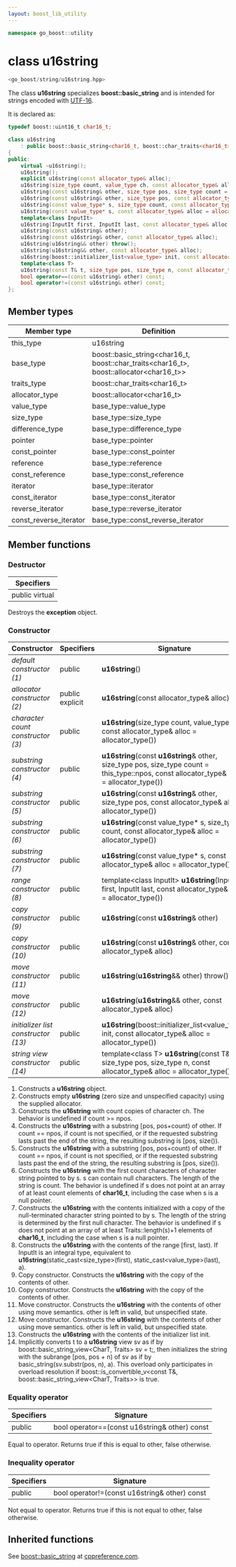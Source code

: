 ```yaml
---
layout: boost_lib_utility
---
```


```c++
namespace go_boost::utility
```

# class u16string

```c++
<go_boost/string/u16string.hpp>
```

The class **u16string** specializes **boost\::basic_string** and is intended for strings
encoded with [UTF-16](https://en.wikipedia.org/wiki/UTF-16).

It is declared as:

```c++
typedef boost::uint16_t char16_t;

class u16string
    : public boost::basic_string<char16_t, boost::char_traits<char16_t>, boost::allocator<char16_t>>
{
public:
    virtual ~u16string();
    u16string();
    explicit u16string(const allocator_type& alloc);
    u16string(size_type count, value_type ch, const allocator_type& alloc = allocator_type());
    u16string(const u16string& other, size_type pos, size_type count = this_type::npos, const allocator_type& alloc = allocator_type());
    u16string(const u16string& other, size_type pos, const allocator_type& alloc = allocator_type());
    u16string(const value_type* s, size_type count, const allocator_type& alloc = allocator_type());
    u16string(const value_type* s, const allocator_type& alloc = allocator_type());
    template<class InputIt>
    u16string(InputIt first, InputIt last, const allocator_type& alloc = allocator_type());
    u16string(const u16string& other);
    u16string(const u16string& other, const allocator_type& alloc);
    u16string(u16string&& other) throw();
    u16string(u16string&& other, const allocator_type& alloc);
    u16string(boost::initializer_list<value_type> init, const allocator_type& alloc = allocator_type());
    template<class T>
    u16string(const T& t, size_type pos, size_type n, const allocator_type& alloc = allocator_type());
    bool operator==(const u16string& other) const;
    bool operator!=(const u16string& other) const;
};
```

## Member types

Member type | Definition
-|-
this_type | u16string
base_type | boost\::basic_string\<char16_t, boost\::char_traits\<char16_t>, boost\::allocator\<char16_t>>
traits_type | boost\::char_traits\<char16_t>
allocator_type | boost\::allocator\<char16_t>
value_type | base_type\::value_type
size_type | base_type\::size_type
difference_type | base_type\::difference_type
pointer | base_type\::pointer
const_pointer | base_type\::const_pointer
reference | base_type\::reference
const_reference | base_type\::const_reference
iterator | base_type\::iterator
const_iterator | base_type\::const_iterator
reverse_iterator | base_type\::reverse_iterator
const_reverse_iterator | base_type\::const_reverse_iterator

## Member functions

### Destructor

Specifiers |
-|
public virtual |

Destroys the **exception** object.

### Constructor

Constructor | Specifiers | Signature
-|-|-
*default constructor (1)* | public | **u16string**()
*allocator constructor (2)* | public explicit | **u16string**(const allocator_type& alloc)
*character count constructor (3)* | public | **u16string**(size_type count, value_type ch, const allocator_type& alloc = allocator_type())
*substring constructor (4)* | public | **u16string**(const **u16string**& other, size_type pos, size_type count = this_type\::npos, const allocator_type& alloc = allocator_type())
*substring constructor (5)* | public | **u16string**(const **u16string**& other, size_type pos, const allocator_type& alloc = allocator_type())
*substring constructor (6)* | public | **u16string**(const value_type\* s, size_type count, const allocator_type& alloc = allocator_type())
*substring constructor (7)* | public | **u16string**(const value_type\* s, const allocator_type& alloc = allocator_type())
*range constructor (8)* | public | template\<class InputIt> **u16string**(InputIt first, InputIt last, const allocator_type& alloc = allocator_type())
*copy constructor (9)* | public | **u16string**(const **u16string**& other)
*copy constructor (10)* | public | **u16string**(const **u16string**& other, const allocator_type& alloc)
*move constructor (11)* | public | **u16string**(**u16string**&& other) throw()
*move constructor (12)* | public | **u16string**(**u16string**&& other, const allocator_type& alloc)
*initializer list constructor (13)* | public | **u16string**(boost\::initializer_list<value_type> init, const allocator_type& alloc = allocator_type())
*string view constructor (14)* | public | template\<class T> **u16string**(const T& t, size_type pos, size_type n, const allocator_type& alloc = allocator_type())

1. Constructs a **u16string** object.
2. Constructs empty **u16string** (zero size and unspecified capacity) using the supplied allocator.
3. Constructs the **u16string** with count copies of character ch. The behavior is undefined if count >= npos.
4. Constructs the **u16string** with a substring [pos, pos+count) of other. If count == npos, if count is not specified, or if the requested substring lasts past the end of the string, the resulting substring is [pos, size()).
5. Constructs the **u16string** with a substring [pos, pos+count) of other. If count == npos, if count is not specified, or if the requested substring lasts past the end of the string, the resulting substring is [pos, size()).
6. Constructs the **u16string** with the first count characters of character string pointed to by s. s can contain null characters. The length of the string is count. The behavior is undefined if s does not point at an array of at least count elements of **char16_t**, including the case when s is a null pointer.
7. Constructs the **u16string** with the contents initialized with a copy of the null-terminated character string pointed to by s. The length of the string is determined by the first null character. The behavior is undefined if s does not point at an array of at least Traits\::length(s)+1 elements of **char16_t**, including the case when s is a null pointer.
8. Constructs the **u16string** with the contents of the range [first, last). If InputIt is an integral type, equivalent to **u16string**(static_cast<size_type>(first), static_cast<value_type>(last), a).
9. Copy constructor. Constructs the **u16string** with the copy of the contents of other.
10. Copy constructor. Constructs the **u16string** with the copy of the contents of other.
11. Move constructor. Constructs the **u16string** with the contents of other using move semantics. other is left in valid, but unspecified state.
12. Move constructor. Constructs the **u16string** with the contents of other using move semantics. other is left in valid, but unspecified state.
13. Constructs the **u16string** with the contents of the initializer list init.
14. Implicitly converts t to a **u16string** view sv as if by boost\::basic_string_view<CharT, Traits> sv = t;, then initializes the string with the subrange [pos, pos + n) of sv as if by basic_string(sv.substr(pos, n), a). This overload only participates in overload resolution if boost\::is_convertible_v<const T&, boost\::basic_string_view<CharT, Traits>> is true.

### Equality operator

Specifiers | Signature
-|-
public | bool operator==(const u16string& other) const

Equal to operator. Returns true if this is equal to other, false otherwise.

### Inequality operator

Specifiers | Signature
-|-
public | bool operator!=(const u16string& other) const

Not equal to operator. Returns true if this is not equal to other, false otherwise.

## Inherited functions

See [boost\::basic_string](http://en.cppreference.com/w/cpp/string/basic_string) at
[cppreference.com](http://cppreference.com).
